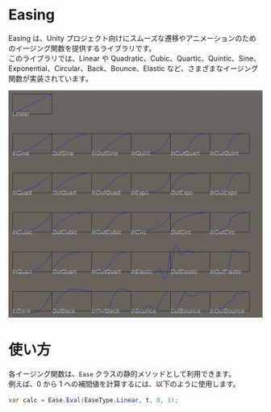 # Easing

Easing は、Unity プロジェクト向けにスムーズな遷移やアニメーションのためのイージング関数を提供するライブラリです。  
このライブラリでは、Linear や Quadratic、Cubic、Quartic、Quintic、Sine、Exponential、Circular、Back、Bounce、Elastic など、さまざまなイージング関数が実装されています。

<img src="https://github.com/yayorozu/ImageUploader/blob/master/Easing/Top.png" width="700">

# 使い方

各イージング関数は、`Ease` クラスの静的メソッドとして利用できます。  
例えば、0 から 1 への補間値を計算するには、以下のように使用します。

```csharp
var calc = Ease.Eval(EaseType.Linear, t, 0, 1);
```

